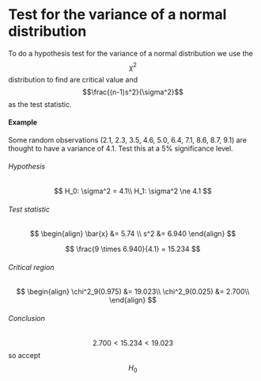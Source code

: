 # Test for the variance of a normal distribution

To do a hypothesis test for the variance of a normal distribution we use the $$\chi^2$$ distribution to find are critical value and $$\frac{(n-1)s^2}{\sigma^2}$$ as the test statistic.

#### Example
Some random observations (2.1, 2.3, 3.5, 4.6, 5.0, 6.4, 7.1, 8.6, 8.7, 9.1) are thought to have a variance of 4.1. Test this at a 5% significance level.

###### Hypothesis
$$
H_0: \sigma^2 = 4.1\\
H_1: \sigma^2 \ne 4.1
$$

###### Test statistic
$$
\begin{align}
\bar{x} &= 5.74 \\
s^2 &= 6.940
\end{align}
$$

$$
\frac{9 \times 6.940}{4.1} = 15.234
$$

###### Critical region
$$
\begin{align}
\chi^2_9(0.975) &= 19.023\\
\chi^2_9(0.025) &= 2.700\\
\end{align}
$$

###### Conclusion
$$2.700 < 15.234 < 19.023$$ so accept $$H_0$$